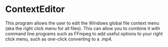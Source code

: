 # ContextEditor

This program allows the user to edit the Windows global file context menu (aka the right click menu for all files). This can allow you to combine it with command line programs such as FFmpeg to add useful options to your right click menu, such as one-click converting to a .mp4.
